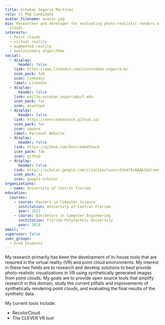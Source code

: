 ```yaml
---
title: Esteban Segarra Martinez
role: CS PhD Candidate
avatar_filename: avatar.jpg
bio: Researcher and developer for evaluating photo-realistic renders of point
  clouds.
interests:
  - Point clouds
  - virtual reality
  - augmented reality
  - evolutionary algorithms
social:
  - display:
      header: false
    link: https://www.linkedin.com/in/esteban-segarra-m/
    icon_pack: fab
    icon: linkedin
    label: LinkedIn
  - display:
      header: false
    link: mailto:esteban.segarra@ucf.edu
    icon_pack: far
    icon: envelope
  - display:
      header: false
    link: https://overcodedstack.github.io/
    icon_pack: far
    icon: square
    label: Personal Website
  - display:
      header: false
    link: https://github.com/OvercodedStack
    icon_pack: fab
    icon: github
  - display:
      header: false
    link: https://scholar.google.com/citations?user=2Vmd79sAAAAJ&hl=en
    icon_pack: ai
    icon: google-scholar
organizations:
  - name: University of Central Florida
education:
  courses:
    - course: Masters in Computer Science
      institution: University of Central Florida
      year: 2022
    - course: Batchelors in Computer Engineering
      institution: Florida Polytechnic University
      year: 2019
email: ""
superuser: false
user_groups:
  - Grad Students
---
```

My research primarily has been the development of in-house tools that are required in the virtual reality (VR) and point cloud environments. My interest in these two fields are to research and develop solutions to best provide photo-realistic visualizations in VR using synthetically generated images from point clouds. My goals are to provide open source tools that amplify research in this domain, study the current pitfalls and improvements of synthetically rendering point clouds, and evaluating the final results of the synthetic data.

My current tools include:

* RecolorCloud
* The CLEVER VR tool